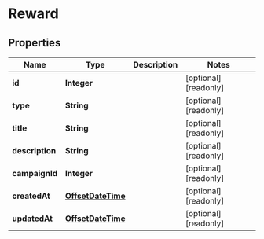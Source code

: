 

# Reward

## Properties

Name | Type | Description | Notes
------------ | ------------- | ------------- | -------------
**id** | **Integer** |  |  [optional] [readonly]
**type** | **String** |  |  [optional] [readonly]
**title** | **String** |  |  [optional] [readonly]
**description** | **String** |  |  [optional] [readonly]
**campaignId** | **Integer** |  |  [optional] [readonly]
**createdAt** | [**OffsetDateTime**](OffsetDateTime.md) |  |  [optional] [readonly]
**updatedAt** | [**OffsetDateTime**](OffsetDateTime.md) |  |  [optional] [readonly]



